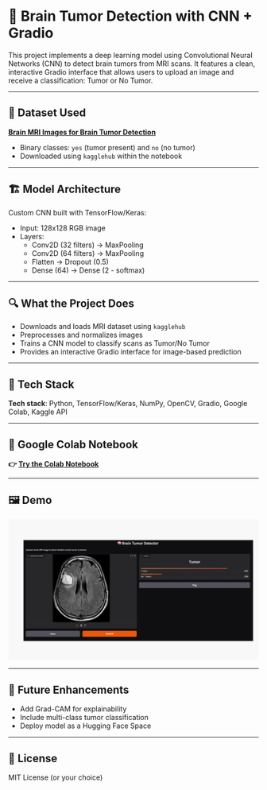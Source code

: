 # 🧠 Brain Tumor Detection with CNN + Gradio

This project implements a deep learning model using Convolutional Neural Networks (CNN) to detect brain tumors from MRI scans. It features a clean, interactive Gradio interface that allows users to upload an image and receive a classification: Tumor or No Tumor.

---

## 📁 Dataset Used
**[Brain MRI Images for Brain Tumor Detection](https://www.kaggle.com/datasets/navoneel/brain-mri-images-for-brain-tumor-detection)**  
- Binary classes: `yes` (tumor present) and `no` (no tumor)  
- Downloaded using `kagglehub` within the notebook

---

## 🏗️ Model Architecture
Custom CNN built with TensorFlow/Keras:

- Input: 128x128 RGB image  
- Layers:
  - Conv2D (32 filters) → MaxPooling  
  - Conv2D (64 filters) → MaxPooling  
  - Flatten → Dropout (0.5)  
  - Dense (64) → Dense (2 - softmax)  

---

## 🔍 What the Project Does
- Downloads and loads MRI dataset using `kagglehub`
- Preprocesses and normalizes images
- Trains a CNN model to classify scans as Tumor/No Tumor
- Provides an interactive Gradio interface for image-based prediction

---

## 🔧 Tech Stack
**Tech stack**: Python, TensorFlow/Keras, NumPy, OpenCV, Gradio, Google Colab, Kaggle API

---

## 🚀 Google Colab Notebook
**👉 [Try the Colab Notebook](https://colab.research.google.com/drive/1ZKml7FB6UvHkXaF8tQqXkJUexhXtXX65?usp=sharing)**

---

## 🖼 Demo
![App Screenshot](Brain_Tumor_CNN.png)

---

## 📌 Future Enhancements
- Add Grad-CAM for explainability  
- Include multi-class tumor classification  
- Deploy model as a Hugging Face Space

---

## 📜 License
MIT License (or your choice)
